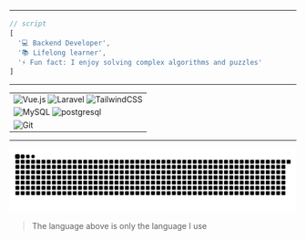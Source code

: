 <hr>

```javascript
// script
[
  '💻 Backend Developer',
  '📚 Lifelong learner',
  '⚡ Fun fact: I enjoy solving complex algorithms and puzzles'
]
```
<hr>

<table>
	<tr>
		<td>
			<img alt="Vue.js" 
				src="https://img.shields.io/badge/vuejs-%2335495e.svg?style=for-the-badge&logo=vuedotjs&logoColor=%234FC08D">
			<img alt="Laravel" 
				src="https://img.shields.io/badge/laravel-%23FF2D20.svg?style=for-the-badge&logo=laravel&logoColor=white">
			<img alt="TailwindCSS"
				src="https://img.shields.io/badge/tailwindcss-%2338B2AC.svg?style=for-the-badge&logo=tailwind-css&logoColor=white">
		</td>
	</tr>
	<tr>
		<td>
			<img alt="MySQL" 
				src="https://img.shields.io/badge/MySQL-4479A1.svg?style=flat&logo=MySQL&logoColor=white">
			<img alt="postgresql" 
				src="https://img.shields.io/badge/postgres-%23316192.svg?style=for-the-badge&logo=postgresql&logoColor=white">
		</td>
	</tr>
	<tr>
		<td>
			<img alt="Git" src="https://img.shields.io/badge/Git-F05032.svg?style=flat&logo=Git&logoColor=white">
		</td>
	</tr>
</table>

<hr>

<picture>
<source media="(prefers-color-scheme: dark)" srcset="https://raw.githubusercontent.com/ivansaul/ivansaul/output/github-contribution-grid-snake-dark.svg">
<source media="(prefers-color-scheme: light)" srcset="https://raw.githubusercontent.com/ivansaul/ivansaul/output/github-contribution-grid-snake.svg">
<img alt="snake animation" src="https://raw.githubusercontent.com/ivansaul/ivansaul/output/github-contribution-grid-snake.svg">
</picture>

> The language above is only the language I use
